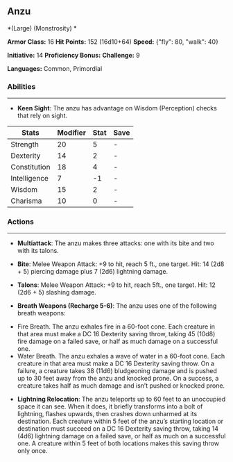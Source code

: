 ## Anzu
*(Large) (Monstrosity) *

**Armor Class:** 16
**Hit Points:** 152 (16d10+64)
**Speed:** {"fly": 80, "walk": 40}

**Initiative:** 14
**Proficiency Bonus:**
**Challenge:** 9

**Languages:** Common, Primordial

### Abilities
 --- 
- **Keen Sight**: The anzu has advantage on Wisdom (Perception) checks that rely on sight.



| Stats | Modifier | Stat | Save
| ---- | ---- | ---- | ---- |
| Strength | 20 | 5 | - |
| Dexterity | 14 | 2 | - |
| Constitution | 18 | 4 | - |
| Intelligence | 7 | -1 | - |
| Wisdom | 15 | 2 | - |
| Charisma | 10 | 0 | - |

### Actions
 --- 
- **Multiattack**: The anzu makes three attacks: one with its bite and two with its talons.

- **Bite**: Melee Weapon Attack: +9 to hit, reach 5 ft., one target. Hit: 14 (2d8 + 5) piercing damage plus 7 (2d6) lightning damage.

- **Talons**: Melee Weapon Attack: +9 to hit, reach 5ft., one target. Hit: 12 (2d6 + 5) slashing damage.

- **Breath Weapons (Recharge 5-6)**: The anzu uses one of the following breath weapons: 
* Fire Breath. The anzu exhales fire in a 60-foot cone. Each creature in that area must make a DC 16 Dexterity saving throw, taking 45 (10d8) fire damage on a failed save, or half as much damage on a successful one. 
* Water Breath. The anzu exhales a wave of water in a 60-foot cone. Each creature in that area must make a DC 16 Dexterity saving throw. On a failure, a creature takes 38 (11d6) bludgeoning damage and is pushed up to 30 feet away from the anzu and knocked prone. On a success, a creature takes half as much damage and isn’t pushed or knocked prone.

- **Lightning Relocation**: The anzu teleports up to 60 feet to an unoccupied space it can see. When it does, it briefly transforms into a bolt of lightning, flashes upwards, then crashes down unharmed at its destination. Each creature within 5 feet of the anzu’s starting location or destination must succeed on a DC 16 Dexterity saving throw, taking 14 (4d6) lightning damage on a failed save, or half as much on a successful one. A creature within 5 feet of both locations makes this saving throw only once.

